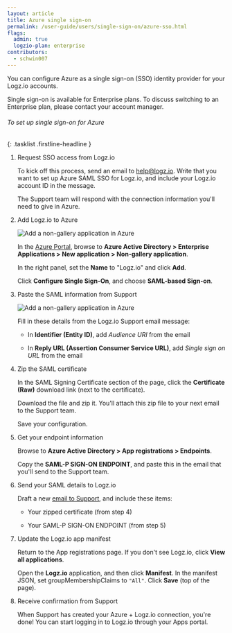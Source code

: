 ```yaml
---
layout: article
title: Azure single sign-on
permalink: /user-guide/users/single-sign-on/azure-sso.html
flags:
  admin: true
  logzio-plan: enterprise
contributors:
  - schwin007
---
```


You can configure Azure as a single sign-on (SSO) identity provider for your Logz.io accounts.

Single sign-on is available for Enterprise plans.
To discuss switching to an Enterprise plan, please contact your account manager.

###### To set up single sign-on for Azure

{: .tasklist .firstline-headline }
1. Request SSO access from Logz.io

    To kick off this process, send an email to [help@logz.io](mailto:help@logz.io).
    Write that you want to set up Azure SAML SSO for Logz.io, and include your Logz.io account ID in the message.

    The Support team will respond with the connection information you'll need to give in Azure.

2. Add Logz.io to Azure

    ![Add a non-gallery application in Azure]({{site.baseurl}}/images/sso-providers/azure/add-your-own-application.png)

    In the [Azure Portal](https://portal.azure.com/), browse to **Azure Active Directory  > Enterprise Applications > New application > Non-gallery application**.

    In the right panel, set the **Name** to "Logz.io" and click **Add**.

    Click **Configure Single Sign-On**, and choose **SAML-based Sign-on**.

3.  Paste the SAML information from Support

    ![Add a non-gallery application in Azure]({{site.baseurl}}/images/sso-providers/azure/configure-single-sign-on.png)

    Fill in these details from the Logz.io Support email message:

    * In **Identifier (Entity ID)**, add _Audience URI_ from the email

    * In **Reply URL (Assertion Consumer Service URL)**, add _Single sign on URL_ from the email

4. Zip the SAML certificate

    In the SAML Signing Certificate section of the page, click the **Certificate (Raw)** download link (next to the certificate).

    Download the file and zip it. You'll attach this zip file to your next email to the Support team.

    Save your configuration.

5.  Get your endpoint information

    Browse to **Azure Active Directory > App registrations > Endpoints**.

    Copy the **SAML-P SIGN-ON ENDPOINT**, and paste this in the email that you'll send to the Support team.

6.  Send your SAML details to Logz.io

    Draft a new [email to Support](mailto:help@logz.io), and include these items:

    * Your zipped certificate (from step 4)

    * Your SAML-P SIGN-ON ENDPOINT (from step 5)

7.  Update the Logz.io app manifest

    Return to the App registrations page.
    If you don't see Logz.io, click **View all applications**.

    Open the **Logz.io** application, and then click **Manifest**.
    In the manifest JSON, set groupMembershipClaims to `"All"`.
    Click **Save** (top of the page).

8.  Receive confirmation from Support

    When Support has created your Azure + Logz.io connection, you're done!
    You can start logging in to Logz.io through your Apps portal.
